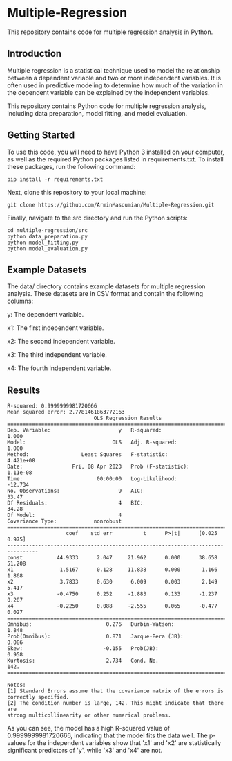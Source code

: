 # Multiple-Regression
This repository contains code for multiple regression analysis in Python.

## Introduction
Multiple regression is a statistical technique used to model the relationship between a dependent variable and two or more independent variables. It is often used in predictive modeling to determine how much of the variation in the dependent variable can be explained by the independent variables.

This repository contains Python code for multiple regression analysis, including data preparation, model fitting, and model evaluation.

## Getting Started
To use this code, you will need to have Python 3 installed on your computer, as well as the required Python packages listed in requirements.txt. To install these packages, run the following command:

```
pip install -r requirements.txt
```
Next, clone this repository to your local machine:

```
git clone https://github.com/ArminMasoumian/Multiple-Regression.git
```
Finally, navigate to the src directory and run the Python scripts:

```
cd multiple-regression/src
python data_preparation.py
python model_fitting.py
python model_evaluation.py
```

## Example Datasets
The data/ directory contains example datasets for multiple regression analysis. These datasets are in CSV format and contain the following columns:

y: The dependent variable.

x1: The first independent variable.

x2: The second independent variable.

x3: The third independent variable.

x4: The fourth independent variable.

## Results

```
R-squared: 0.9999999981720666
Mean squared error: 2.7781461863772163
                            OLS Regression Results                            
==============================================================================
Dep. Variable:                      y   R-squared:                       1.000
Model:                            OLS   Adj. R-squared:                  1.000
Method:                 Least Squares   F-statistic:                 4.421e+08
Date:                Fri, 08 Apr 2023   Prob (F-statistic):           1.11e-08
Time:                        00:00:00   Log-Likelihood:                -12.734
No. Observations:                   9   AIC:                             33.47
Df Residuals:                       4   BIC:                             34.28
Df Model:                           4                                         
Covariance Type:            nonrobust                                         
================================================================================
                   coef    std err          t      P>|t|      [0.025      0.975]
--------------------------------------------------------------------------------
const           44.9333      2.047     21.962      0.000      38.658      51.208
x1               1.5167      0.128     11.838      0.000       1.166       1.868
x2               3.7833      0.630      6.009      0.003       2.149       5.417
x3              -0.4750      0.252     -1.883      0.133      -1.237       0.287
x4              -0.2250      0.088     -2.555      0.065      -0.477       0.027
==============================================================================
Omnibus:                        0.276   Durbin-Watson:                   1.848
Prob(Omnibus):                  0.871   Jarque-Bera (JB):                0.086
Skew:                          -0.155   Prob(JB):                        0.958
Kurtosis:                       2.734   Cond. No.                         142.
==============================================================================

Notes:
[1] Standard Errors assume that the covariance matrix of the errors is correctly specified.
[2] The condition number is large, 142. This might indicate that there are
strong multicollinearity or other numerical problems.
```
As you can see, the model has a high R-squared value of 0.9999999981720666, indicating that the model fits the data well. The p-values for the independent variables show that 'x1' and 'x2' are statistically significant predictors of 'y', while 'x3' and 'x4' are not.



